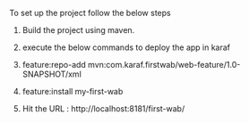 
To set up the project follow the below steps

1) Build the project using maven.

2) execute the below commands to deploy the app in karaf

  1) feature:repo-add mvn:com.karaf.firstwab/web-feature/1.0-SNAPSHOT/xml

  2) feature:install my-first-wab

3) Hit the URL : http://localhost:8181/first-wab/
